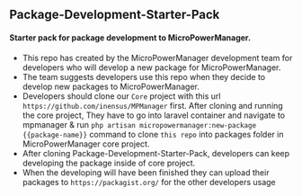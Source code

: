 ## Package-Development-Starter-Pack
 
 #### Starter pack for package development to MicroPowerManager.

 - This repo has created by the MicroPowerManager development team for developers who will develop a new package for MicroPowerManager.
 - The team suggests developers use this repo when they decide to develop new packages to MicroPowerManager.
 - Developers should clone our `Core` project with this url `https://github.com/inensus/MPManager` first. After cloning and running the core project, They have to go into laravel container and  navigate to mpmanager & run `php artisan micropowermanager:new-package {{package-name}}` command to clone  `this repo` into packages folder in MicroPowerManager core project.
 - After cloning Package-Development-Starter-Pack, developers can keep developing the package inside of core project.
 - When the developing will have been finished they can upload their packages to `https://packagist.org/` for the other developers usage
  
 

  
